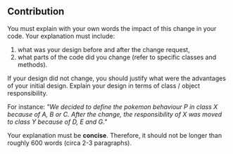 ## Contribution

You must explain with your own words the impact of this change in your code. Your explanation must include: 

  1. what was your design before and after the change request, 
  2. what parts of the code did you change (refer to specific classes and methods). 

If your design did not change, you should justify what were the advantages of your initial design. 
Explain your design in terms of class / object responsibility. 

For instance: _"We decided to define the pokemon behaviour P in class X because of A, B or C. After the change, the responsibility of X was moved to class Y because of D, E and G."_

Your explanation must be __concise__. Therefore, it should not be longer than roughly 600 words (circa 2-3 paragraphs).

